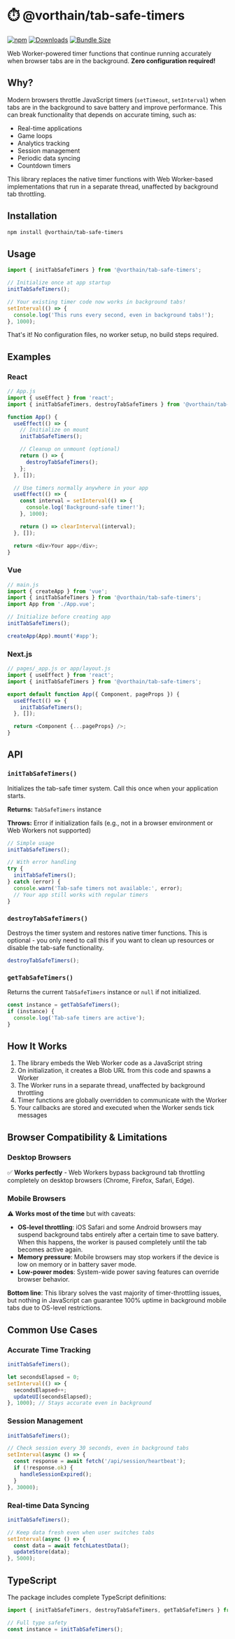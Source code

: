 # ⏱️ @vorthain/tab-safe-timers

[![npm](https://img.shields.io/npm/v/@vorthain/tab-safe-timers.svg)](https://www.npmjs.com/package/@vorthain/tab-safe-timers)
[![Downloads](https://img.shields.io/npm/dm/@vorthain/tab-safe-timers.svg)](https://www.npmjs.com/package/@vorthain/tab-safe-timers)
[![Bundle Size](https://img.shields.io/bundlephobia/minzip/@vorthain/tab-safe-timers)](https://bundlephobia.com/package/@vorthain/tab-safe-timers)

Web Worker-powered timer functions that continue running accurately when browser tabs are in the background. **Zero configuration required!**

## Why?

Modern browsers throttle JavaScript timers (`setTimeout`, `setInterval`) when tabs are in the background to save battery and improve performance. This can break functionality that depends on accurate timing, such as:

- Real-time applications
- Game loops
- Analytics tracking
- Session management
- Periodic data syncing
- Countdown timers

This library replaces the native timer functions with Web Worker-based implementations that run in a separate thread, unaffected by background tab throttling.

## Installation

```bash
npm install @vorthain/tab-safe-timers
```

## Usage

```javascript
import { initTabSafeTimers } from '@vorthain/tab-safe-timers';

// Initialize once at app startup
initTabSafeTimers();

// Your existing timer code now works in background tabs!
setInterval(() => {
  console.log('This runs every second, even in background tabs!');
}, 1000);
```

That's it! No configuration files, no worker setup, no build steps required.

## Examples

### React

```javascript
// App.js
import { useEffect } from 'react';
import { initTabSafeTimers, destroyTabSafeTimers } from '@vorthain/tab-safe-timers';

function App() {
  useEffect(() => {
    // Initialize on mount
    initTabSafeTimers();

    // Cleanup on unmount (optional)
    return () => {
      destroyTabSafeTimers();
    };
  }, []);

  // Use timers normally anywhere in your app
  useEffect(() => {
    const interval = setInterval(() => {
      console.log('Background-safe timer!');
    }, 1000);

    return () => clearInterval(interval);
  }, []);

  return <div>Your app</div>;
}
```

### Vue

```javascript
// main.js
import { createApp } from 'vue';
import { initTabSafeTimers } from '@vorthain/tab-safe-timers';
import App from './App.vue';

// Initialize before creating app
initTabSafeTimers();

createApp(App).mount('#app');
```

### Next.js

```javascript
// pages/_app.js or app/layout.js
import { useEffect } from 'react';
import { initTabSafeTimers } from '@vorthain/tab-safe-timers';

export default function App({ Component, pageProps }) {
  useEffect(() => {
    initTabSafeTimers();
  }, []);

  return <Component {...pageProps} />;
}
```

## API

### `initTabSafeTimers()`

Initializes the tab-safe timer system. Call this once when your application starts.

**Returns:** `TabSafeTimers` instance

**Throws:** Error if initialization fails (e.g., not in a browser environment or Web Workers not supported)

```javascript
// Simple usage
initTabSafeTimers();

// With error handling
try {
  initTabSafeTimers();
} catch (error) {
  console.warn('Tab-safe timers not available:', error);
  // Your app still works with regular timers
}
```

### `destroyTabSafeTimers()`

Destroys the timer system and restores native timer functions. This is optional - you only need to call this if you want to clean up resources or disable the tab-safe functionality.

```javascript
destroyTabSafeTimers();
```

### `getTabSafeTimers()`

Returns the current `TabSafeTimers` instance or `null` if not initialized.

```javascript
const instance = getTabSafeTimers();
if (instance) {
  console.log('Tab-safe timers are active');
}
```

## How It Works

1. The library embeds the Web Worker code as a JavaScript string
2. On initialization, it creates a Blob URL from this code and spawns a Worker
3. The Worker runs in a separate thread, unaffected by background throttling
4. Timer functions are globally overridden to communicate with the Worker
5. Your callbacks are stored and executed when the Worker sends tick messages

## Browser Compatibility & Limitations

### Desktop Browsers

✅ **Works perfectly** - Web Workers bypass background tab throttling completely on desktop browsers (Chrome, Firefox, Safari, Edge).

### Mobile Browsers

⚠️ **Works most of the time** but with caveats:

- **OS-level throttling**: iOS Safari and some Android browsers may suspend background tabs entirely after a certain time to save battery. When this happens, the worker is paused completely until the tab becomes active again.
- **Memory pressure**: Mobile browsers may stop workers if the device is low on memory or in battery saver mode.
- **Low-power modes**: System-wide power saving features can override browser behavior.

**Bottom line**: This library solves the vast majority of timer-throttling issues, but nothing in JavaScript can guarantee 100% uptime in background mobile tabs due to OS-level restrictions.

## Common Use Cases

### Accurate Time Tracking

```javascript
initTabSafeTimers();

let secondsElapsed = 0;
setInterval(() => {
  secondsElapsed++;
  updateUI(secondsElapsed);
}, 1000); // Stays accurate even in background
```

### Session Management

```javascript
initTabSafeTimers();

// Check session every 30 seconds, even in background tabs
setInterval(async () => {
  const response = await fetch('/api/session/heartbeat');
  if (!response.ok) {
    handleSessionExpired();
  }
}, 30000);
```

### Real-time Data Syncing

```javascript
initTabSafeTimers();

// Keep data fresh even when user switches tabs
setInterval(async () => {
  const data = await fetchLatestData();
  updateStore(data);
}, 5000);
```

## TypeScript

The package includes complete TypeScript definitions:

```typescript
import { initTabSafeTimers, destroyTabSafeTimers, getTabSafeTimers } from '@vorthain/tab-safe-timers';

// Full type safety
const instance = initTabSafeTimers();
```
